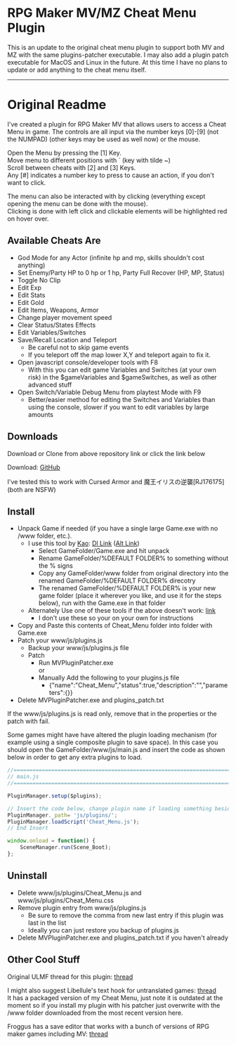 RPG Maker MV/MZ Cheat Menu Plugin
==============================

This is an update to the original cheat menu plugin to support both MV and MZ with the same plugins-patcher executable.
I may also add a plugin patch executable for MacOS and Linux in the future.
At this time I have no plans to update or add anything to the cheat menu itself.

-------------------------------

Original Readme
===============================

I've created a plugin for RPG Maker MV that allows users to access a Cheat Menu in game. The controls are all input via the number keys \[0\]\-\[9\] (not the NUMPAD) (other keys may be used as well now) or the mouse.

Open the Menu by pressing the \[1\] Key.  
Move menu to different positions with \` (key with tilde ~)  
Scroll between cheats with \[2\] and \[3\] Keys.  
Any \[#\] indicates a number key to press to cause an action, if you don't want to click.  

The menu can also be interacted with by clicking (everything except opening the menu can be done with the mouse).  
Clicking is done with left click and clickable elements will be highlighted red on hover over.

Available Cheats Are
--------------------

* God Mode for any Actor (infinite hp and mp, skills shouldn't cost anything)
* Set Enemy/Party HP to 0 hp or 1 hp, Party Full Recover (HP, MP, Status)
* Toggle No Clip
* Edit Exp
* Edit Stats
* Edit Gold
* Edit Items, Weapons, Armor
* Change player movement speed
* Clear Status/States Effects
* Edit Variables/Switches
* Save/Recall Location and Teleport
  * Be careful not to skip game events
  * If you teleport off the map lower X,Y and teleport again to fix it.
* Open javascript console/developer tools with F8
  * With this you can edit game Variables and Switches (at your own risk) in the $gameVariables and $gameSwitches, as well as other advanced stuff
* Open Switch/Variable Debug Menu from playtest Mode with F9
  * Better/easier method for editing the Switches and Variables than using the console, slower if you want to edit variables by large amounts
 
Downloads
---------

Download or Clone from above repository link or click the link below

Download: [GitHub](https://github.com/NamelessMagician/RPG-Maker-MV-MZ-Cheat-Menu-Plugin/releases/tag/latest)

I've tested this to work with Cursed Armor and 魔王イリスの逆襲[RJ176175] (both are NSFW)

 
Install
-------

* Unpack Game if needed (if you have a single large Game.exe with no /www folder, etc.).
  * I use this tool by [Kao](https://lifeinhex.com/): [Dl Link](http://www.mediafire.com/file/phu1lxocl3r1b2x/EnigmaVBUnpacker_v0.41a.zip) ([Alt Link](https://emerladcoder.github.io/Files/EnigmaVBUnpacker_v0.41a.zip))
    * Select GameFolder/Game.exe and hit unpack
    * Rename GameFolder/%DEFAULT FOLDER% to something without the % signs
    * Copy any GameFolder/www folder from original directory into the renamed GameFolder/%DEFAULT FOLDER% direcotry
    * The renamed GameFolder/%DEFAULT FOLDER% is your new game folder (place it wherever you like, and use it for the steps below), run with the Game.exe in that folder
  * Alternately Use one of these tools if the above doesn't work: [link](http://www.ulmf.org/bbs/showpost.php?p=830445&postcount=91)
    * I don't use these so your on your own for instructions
* Copy and Paste this contents of Cheat_Menu folder into folder with Game.exe
* Patch your www/js/plugins.js  
  * Backup your www/js/plugins.js file
  * Patch
      * Run MVPluginPatcher.exe  
        or
      * Manually Add the following to your plugins.js file
        * {"name":"Cheat_Menu","status":true,"description":"","parameters":{}}
 * Delete MVPluginPatcher.exe and plugins_patch.txt

If the www/js/plugins.js is read only, remove that in the properties or the patch with fail. 

Some games might have have altered the plugin loading mechanism (for example using a single composite plugin to save space). In this case you should open the GameFolder/www/js/main.js and insert the code as shown below in order to get any extra plugins to load.

```javascript
//=============================================================================
// main.js
//=============================================================================

PluginManager.setup($plugins);

// Insert the code below, change plugin name if loading something besides Cheat_Menu
PluginManager._path= 'js/plugins/'; 
PluginManager.loadScript('Cheat_Menu.js');
// End Insert

window.onload = function() {
    SceneManager.run(Scene_Boot);
};

```
 
Uninstall
---------

* Delete www/js/plugins/Cheat_Menu.js and www/js/plugins/Cheat_Menu.css
* Remove plugin entry from www/js/plugins.js
  * Be sure to remove the comma from new last entry if this plugin was last in the list
  * Ideally you can just restore you backup of plugins.js
* Delete MVPluginPatcher.exe and plugins_patch.txt if you haven't already

Other Cool Stuff
----------------
Original ULMF thread for this plugin: [thread](http://www.ulmf.org/bbs/showthread.php?t=28982)

I might also suggest Libellule's text hook for untranslated games: [thread](http://www.ulmf.org/bbs/showthread.php?t=29359)  
It has a packaged version of my Cheat Menu, just note it is outdated at the moment so if you install my plugin with his patcher just overwrite with the /www folder downloaded from the most recent version here.

Froggus has a save editor that works with a bunch of versions of RPG maker games including MV: [thread](http://www.ulmf.org/bbs/showthread.php?t=28936)
